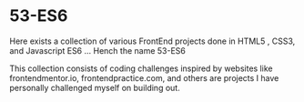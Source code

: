 # 53-ES6
Here exists a collection of various FrontEnd projects done in HTML5 , CSS3, and Javascript ES6
...
Hench the name 53-ES6

This collection consists of coding challenges inspired by websites like frontendmentor.io, frontendpractice.com, and others are projects I have personally challenged myself on building out.
